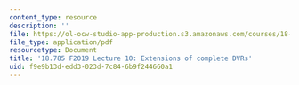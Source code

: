 ```yaml
---
content_type: resource
description: ''
file: https://ol-ocw-studio-app-production.s3.amazonaws.com/courses/18-785-number-theory-i-fall-2019/f9e9b13dedd3023d7c846b9f244660a1_MIT18_785F19_lec10.pdf
file_type: application/pdf
resourcetype: Document
title: '18.785 F2019 Lecture 10: Extensions of complete DVRs'
uid: f9e9b13d-edd3-023d-7c84-6b9f244660a1
---
```


